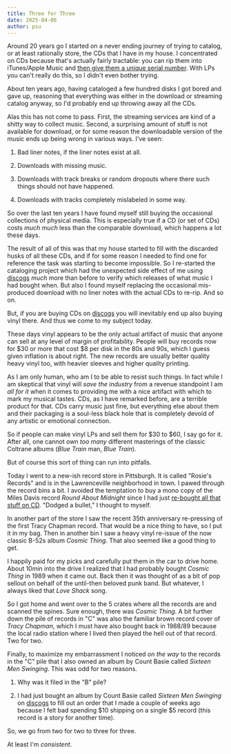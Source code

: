 ```yaml
---
title: Three for Three
date: 2025-04-06
author: psu
---
```


Around 20 years go I started on a never ending journey of trying to catalog, or at least
rationally store, the CDs that I have in my house. I concentrated on CDs because that's
actually fairly tractable: you can rip them into iTunes/Apple Music and [then give them a
unique serial number](./the-one-true-index.html). With LPs you can't really do this, so I didn't even bother trying.

About ten years ago, having cataloged a few hundred disks I got bored and gave up,
reasoning that everything was either in the download or streaming catalog anyway, so I'd
probably end up throwing away all the CDs.

Alas this has not come to pass. First, the streaming services are kind of a shitty way to
collect music. Second, a surprising amount of stuff is not available for download, or for
some reason the downloadable version of the music ends up being wrong in various ways.
I've seen:

1. Bad liner notes, if the liner notes exist at all.

1. Downloads with missing music.

1. Downloads with track breaks or random dropouts where there such things should not have
   happened.

1. Downloads with tracks completely mislabeled in some way.

So over the last ten years I have found myself still buying the occasional collections of
physical media. This is especially true if a CD (or set of CDs) costs _much much_
less than the comparable download, which happens a lot these days.

The result of all of this was that my house started to fill with the discarded husks of
all these CDs, and if for some reason I needed to find one for reference the task was
starting to become impossible. So I re-started the cataloging project which had the
unexpected side effect of me using [discogs](https://discogs.com) _much_ more than before
to verify which releases of what music I had bought when. But also I found myself
replacing the occasional mis-produced download with no liner notes with the actual CDs to
re-rip. And so on.

But, if you are buying CDs on [discogs](https://discogs.com) you will inevitably end up
also buying vinyl there. And thus we come to my subject today. 

These days vinyl appears to be the only actual artifact of music that anyone can sell at
any level of margin of profitability. People will buy records now for $30 or more that
cost $8 per disk in the 80s and 90s, which I guess given inflation is about right. The new
records are usually better quality heavy vinyl too, with heavier sleeves and higher
quality printing.

As I am only human, who am I to be able to resist such things. In fact while I am
skeptical that vinyl will _save the industry_ from a revenue standpoint I am _all for it_
when it comes to providing me with a nice artifact with which to mark my musical tastes.
CDs, as I have remarked before, are a terrible product for that. CDs carry music just
fine, but everything else about them and their packaging is a soul-less black hole that is
completely devoid of any artistic or emotional connection.

So if people can make vinyl LPs and sell them for $30 to $60, I say go for it. After all,
one cannot own _too many_ different masterings of the classic Coltrane albums (_Blue
Train_ man, _Blue Train_).

But of course this sort of thing can run into pitfalls.

Today I went to a new-ish record store in Pittsburgh. It is called "Rosie's Records" and
is in the Lawrenceville neighborhood in town. I pawed through the record bins a bit. I
avoided the temptation to buy a mono copy of the Miles Davis record _Round About Midnight_
since I had just [re-bought all that stuff on CD](./miles-coltrane-1955-1961.html). "Dodged
a bullet," I thought to myself.

In another part of the store I saw the recent 35th anniversary re-pressing of the first
Tracy Chapman record. That would be a nice thing to have, so I put it in my bag. Then in
another bin I saw a heavy vinyl re-issue of the now classic B-52s album _Cosmic Thing_.
That also seemed like a good thing to get.

I happily paid for my picks and carefully put them in the car to drive home. About 10min
into the drive I realized that I had probably bought _Cosmic Thing_ in 1989 when it came
out. Back then it was thought of as a bit of pop sellout on behalf of the until-then
beloved punk band. But whatever, I always liked that _Love Shack_ song.

So I got home and went over to the 5 crates where all the records are and scanned the
spines. Sure enough, there was _Cosmic Thing_. A bit further down the pile of records in
"C" was also the familiar brown record cover of _Tracy Chapman_, which I must have also
bought back in 1988/89 because the local radio station where I lived then played the hell
out of that record. Two for two.

Finally, to maximize my embarrassment I noticed _on the way_ to the records in the "C" pile
that I also owned an album by Count Basie called _Sixteen Men Swinging_. This was odd for
two reasons.

1. Why was it filed in the "B" pile?

2. I had just bought an album by Count Basie called _Sixteen Men Swinging_ on
  [discogs](https://discogs.com) to fill out an order that I made a couple of weeks ago
  because I felt bad spending $10 shipping on a single $5 record (this record is a story
  for another time).

So, we go from two for two to three for three.

At least I'm _consistent_.
